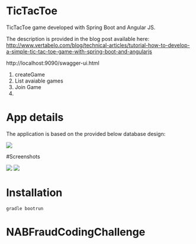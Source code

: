 # TicTacToe
TicTacToe game developed with Spring Boot and Angular JS.

The description is provided in the blog post available here: http://www.vertabelo.com/blog/technical-articles/tutorial-how-to-develop-a-simple-tic-tac-toe-game-with-spring-boot-and-angularjs


http://localhost:9090/swagger-ui.html

1) createGame
2) List avaiable games 
3) Join Game
4)


# App details
The application is based on the provided below database design:

<img src="http://www.vertabelo.com/_file/blog/tutorial-how-to-develop-a-simple-tic-tac-toe-game-with-spring-boot-and-angularjs/tictactoe-database-model.png"/>

#Screenshots


<img src="http://www.vertabelo.com/_file/blog/tutorial-how-to-develop-a-simple-tic-tac-toe-game-with-spring-boot-and-angularjs/player-panel-actions.png"/>
    
        
        
<img src="http://www.vertabelo.com/_file/blog/tutorial-how-to-develop-a-simple-tic-tac-toe-game-with-spring-boot-and-angularjs/get-move-list.png"/>

# Installation

`gradle bootrun` 

# NABFraudCodingChallenge
